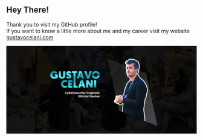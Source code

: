 ## Hey There!

Thank you to visit my GitHub profile!  
If you want to know a little more about me and my career visit my website [gustavocelani.com](https://gustavocelani.com)

![WebSite Gustavo Celani](images/promo/post.png "Post")
